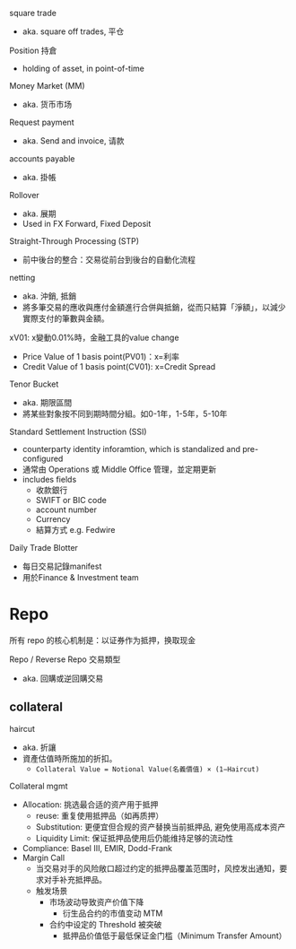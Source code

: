 square trade
- aka. square off trades, 平仓

Position 持倉
- holding of asset, in point-of-time

Money Market (MM)
- aka. 货币市场

Request payment
- aka. Send and invoice, 请款

accounts payable
- aka. 掛帳

Rollover
- aka. 展期
- Used in FX Forward, Fixed Deposit


Straight-Through Processing (STP)
- 前中後台的整合：交易從前台到後台的自動化流程

netting
- aka. 沖銷, 抵銷
- 將多筆交易的應收與應付金額進行合併與抵銷，從而只結算「淨額」，以減少實際支付的筆數與金額。

xV01: x變動0.01%時，金融工具的value change
- Price Value of 1 basis point(PV01)：x=利率
- Credit Value of 1 basis point(CV01): x=Credit Spread

Tenor Bucket
- aka. 期限區間
- 將某些對象按不同到期時間分組。如0-1年，1-5年，5-10年

Standard Settlement Instruction (SSI)
- counterparty identity inforamtion, which is standalized and pre-configured
- 通常由 Operations 或 Middle Office 管理，並定期更新
- includes fields
  - 收款銀行  
  - SWIFT or BIC code
  - account number
  - Currency
  - 結算方式 e.g. Fedwire

Daily Trade Blotter
- 每日交易記錄manifest
- 用於Finance & Investment team



# Repo
所有 repo 的核心机制是：以证券作为抵押，换取现金

Repo / Reverse Repo 交易類型
- aka. 回購或逆回購交易


## collateral
haircut
- aka. 折讓
- 資產估值時所施加的折扣。
  - `Collateral Value = Notional Value(名義價值) × (1−Haircut)`

Collateral mgmt
- Allocation: 挑选最合适的资产用于抵押
  - reuse: 重复使用抵押品（如再质押）
  - Substitution: 更便宜但合规的资产替换当前抵押品, 避免使用高成本资产
  - Liquidity Limit: 保证抵押品使用后仍能维持足够的流动性
- Compliance: Basel III, EMIR, Dodd-Frank
- Margin Call
  - 当交易对手的风险敞口超过约定的抵押品覆盖范围时，风控发出通知，要求对手补充抵押品。
  - 触发场景
    - 市场波动导致资产价值下降
      - 衍生品合约的市值变动 MTM 
    - 合约中设定的 Threshold 被突破
      - 抵押品价值低于最低保证金门槛（Minimum Transfer Amount）
    
    

